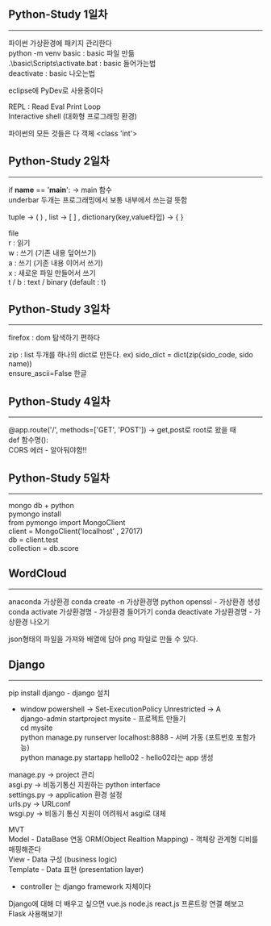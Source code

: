 ## Python-Study 1일차  
        
        
***   
      
파이썬 가상환경에 패키지 관리한다      
python -m venv basic        : basic 파일 만듦            
.\basic\Scripts\activate.bat : basic 들어가는법      
deactivate                  : basic 나오는법      
      
eclipse에 PyDev로 사용중이다       
      
REPL : Read Eval Print Loop      
Interactive shell (대화형 프로그래밍 환경)      
      
파이썬의 모든 것들은 다 객체 <class 'int'>    
          
## Python-Study 2일차  

        
***   
       
if __name__ == '__main__':   -> main 함수       
underbar 두개는 프로그래밍에서 보통 내부에서 쓰는걸 뜻함       
       
tuple -> ( ) , list -> [ ] , dictionary(key,value타입) -> { }       
       
file       
r : 읽기              
w : 쓰기 (기존 내용 덮어쓰기)       
a : 쓰기 (기존 내용 이어서 쓰기)       
x : 새로운 파일 만들어서 쓰기              
t / b : text / binary (default : t)       

          
## Python-Study 3일차  

        
***   
       
firefox : dom 탐색하기 편하다       
      
zip : list 두개를 하나의 dict로 만든다. ex) sido_dict = dict(zip(sido_code, sido name))      
ensure_ascii=False 한글      

          
## Python-Study 4일차  

        
***   
       
@app.route('/', methods=['GET', 'POST'])  -> get,post로 root로 왔을 때      
def 함수명():      
CORS 에러 - 알아둬야함!!    
    
          
## Python-Study 5일차      
    
        
***   
    
mongo db + python    
pymongo install     
from pymongo import MongoClient     
client = MongoClient('localhost' , 27017)    
db = client.test    
collection = db.score    
      
## WordCloud      
           
      
***      
      
anaconda 가상환경 
conda create -n 가상환경명 python openssl - 가상환경 생성
conda activate 가상환경명 - 가상환경 들어가기 
conda deactivate 가상환경명 - 가상환경 나오기

json형태의 파일을 가져와 배열에 담아 png 파일로 만들 수 있다.    
      
## Django      
           
      
***      
      
pip install django - django 설치      
* window powershell -> Set-ExecutionPolicy Unrestricted    -> A       
django-admin startproject mysite - 프로젝트 만들기       
cd mysite      
python manage.py runserver localhost:8888 - 서버 가동 (포트번호 포함가능)      
python manage.py startapp hello02 - hello02라는 app 생성      
      
manage.py -> project 관리       
asgi.py -> 비동기통신 지원하는 python interface      
settings.py -> application 환경 설정      
urls.py -> URLconf      
wsgi.py -> 비동기 통신 지원이 어려워서 asgi로 대체      
      
MVT      
Model - DataBase 연동  ORM(Object Realtion Mapping) - 객체랑 관계형 디비를 매핑해준다      
View - Data 구성 (business logic)      
Template - Data 표현 (presentation layer)      
* controller 는 django framework 자체이다      
      
Django에 대해 더 배우고 싶으면 vue.js node.js react.js 프론트랑 연결 해보고 Flask 사용해보기!      
